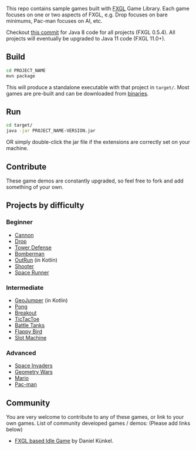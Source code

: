 This repo contains sample games built with <a href="https://github.com/AlmasB/FXGL">FXGL</a> Game Library.
Each game focuses on one or two aspects of FXGL, e.g. Drop focuses on bare minimums, Pac-man focuses on AI, etc.

Checkout [this commit](https://github.com/AlmasB/FXGLGames/commit/a0821c76ba4a7a64dba4f9ec6f182827d909561c) for Java 8 code for all projects (FXGL 0.5.4).
All projects will eventually be upgraded to Java 11 code (FXGL 11.0+).

## Build
```bash
cd PROJECT_NAME
mvn package
```
This will produce a standalone executable with that project in <code>target/</code>.
Most games are pre-built and can be downloaded from [binaries](binaries).

## Run
```bash
cd target/
java -jar PROJECT_NAME-VERSION.jar
```
OR simply double-click the jar file if the extensions are correctly set on your machine.

## Contribute

These game demos are constantly upgraded, so feel free to fork and add something of your own.

## Projects by difficulty

### Beginner

* [Cannon](Cannon)
* [Drop](Drop)
* [Tower Defense](TowerDefense)
* [Bomberman](Bomberman)
* [OutRun](OutRun) (in Kotlin)
* [Shooter](Shooter)
* [Space Runner](SpaceRunner)

### Intermediate

* [GeoJumper](GeoJumper) (in Kotlin)
* [Pong](Pong)
* [Breakout](Breakout)
* [TicTacToe](TicTacToe)
* [Battle Tanks](BattleTanks)
* [Flappy Bird](FlappyBird)
* [Slot Machine](SlotMachine)

### Advanced

* [Space Invaders](SpaceInvaders)
* [Geometry Wars](GeometryWars)
* [Mario](Mario)
* [Pac-man](Pacman)

## Community

You are very welcome to contribute to any of these games, or link to your own games.
List of community developed games / demos: (Please add links below)

* [FXGL based Idle Game](https://github.com/softknk/softknk.io) by Daniel Künkel.

